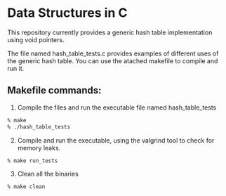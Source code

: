 # Data Structures in C

This repository currently provides a generic hash table implementation using void pointers.

The file named hash_table_tests.c provides examples of different uses of the generic hash table. You can use the atached makefile to compile and run it.

## Makefile commands:

1. Compile the files and run the executable file named hash_table_tests
```bash
% make
% ./hash_table_tests
```
2. Compile and run the executable, using the valgrind tool to check for memory leaks.
```bash
% make run_tests
```
3. Clean all the binaries

```bash
% make clean
```
